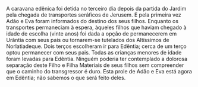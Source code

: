 ﻿A caravana edênica foi detida no terceiro dia depois da partida do Jardim pela chegada de transportes seráficos de Jerusem. E pela primeira vez Adão e Eva foram informados do destino dos seus filhos. Enquanto os transportes permaneciam à espera, àqueles filhos que haviam chegado à idade de escolha (vinte anos) foi dada a opção de permanecerem em Urântia com seus pais ou tornarem-se tutelados dos Altíssimos de Norlatiadeque. Dois terços escolheram ir para Edêntia; cerca de um terço optou permanecer com seus pais. Todas as crianças menores de idade foram levadas para Edêntia. Ninguém poderia ter contemplado a dolorosa separação deste Filho e Filha Materiais de seus filhos sem compreender que o caminho do transgressor é duro. Esta prole de Adão e Eva está agora em Edêntia; não sabemos o que será feito deles.